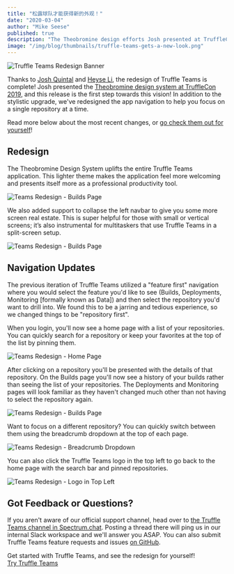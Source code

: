 ```yaml
---
title: "松露球队才能获得新的外观！"
date: "2020-03-04"
author: "Mike Seese"
published: true
description: "The Theobromine design efforts Josh presented at TruffleCon are coming alive in the latest release of Truffle Teams! The application now has a lighter, cleaner feal. We also changed the navigation a little to make your experience smoother."
image: "/img/blog/thumbnails/truffle-teams-gets-a-new-look.png"
---
```

![Truffle Teams Redesign Banner](/img/blog/truffle-teams-gets-a-new-look/banner.png)

Thanks to [Josh Quintal](https://github.com/DiscRiskandBisque) and [Heyse Li](https://github.com/honestbonsai), the redesign of Truffle Teams is complete! Josh presented the [Theobromine design system at TruffleCon 2019](https://www.youtube.com/watch?v=aoU710h38xE&t=1m47s), and this release is the first step towards this vision! In addition to the stylistic upgrade, we've redesigned the app navigation to help you focus on a single repository at a time.

Read more below about the most recent changes, or [go check them out for yourself](https://my.truffleteams.com)!

## Redesign

The Theobromine Design System uplifts the entire Truffle Teams application. This lighter theme makes the application feel more welcoming and presents itself more as a professional productivity tool.

![Teams Redesign - Builds Page](/img/blog/truffle-teams-gets-a-new-look/teams-redesign-builds.png)

We also added support to collapse the left navbar to give you some more screen real estate. This is super helpful for those with small or vertical screens; it’s also instrumental for multitaskers that use Truffle Teams in a split-screen setup.

![Teams Redesign - Builds Page](/img/blog/truffle-teams-gets-a-new-look/teams-redesign-build-detail.png)

## Navigation Updates

The previous iteration of Truffle Teams utilized a "feature first" navigation where you would select the feature you'd like to see (Builds, Deployments, Monitoring [formally known as Data]) and then select the repository you'd want to drill into. We found this to be a jarring and tedious experience, so we changed things to be "repository first".

When you login, you'll now see a home page with a list of your repositories. You can quickly search for a repository or keep your favorites at the top of the list by pinning them.

![Teams Redesign - Home Page](/img/blog/truffle-teams-gets-a-new-look/teams-home.png)

After clicking on a repository you'll be presented with the details of that repository. On the Builds page you'll now see a history of your builds rather than seeing the list of your repositories. The Deployments and Monitoring pages will look familiar as they haven't changed much other than not having to select the repository again.

![Teams Redesign - Builds Page](/img/blog/truffle-teams-gets-a-new-look/teams-redesign-builds.png)

Want to focus on a different repository? You can quickly switch between them using the breadcrumb dropdown at the top of each page.

![Teams Redesign - Breadcrumb Dropdown](/img/blog/truffle-teams-gets-a-new-look/teams-repo-breadcrumb.png)

You can also click the Truffle Teams logo in the top left to go back to the home page with the search bar and pinned repositories.

![Teams Redesign - Logo in Top Left](/img/blog/truffle-teams-gets-a-new-look/teams-logo-to-home.png)

## Got Feedback or Questions?

If you aren't aware of our official support channel, head over to [the Truffle Teams channel in Spectrum.chat](https://spectrum.chat/trufflesuite/truffle-teams). Posting a thread there will ping us in our internal Slack workspace and we'll answer you ASAP. You can also submit Truffle Teams feature requests and issues [on GitHub](https://github.com/trufflesuite/truffle-teams/issues).

<div class="post-trufflecon-box mt-5 text-center">
  Get started with Truffle Teams, and see the redesign for yourself!

  <div class="mt-3">
    <a class="btn btn-truffle" href="/teams">Try Truffle Teams</a>
  </div>
</div>
